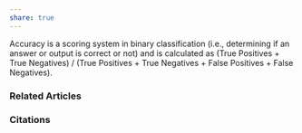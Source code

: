 ```yaml
---
share: true
---
```


Accuracy is a scoring system in binary classification (i.e., determining if an answer or output is correct or not) and is calculated as (True Positives + True Negatives) / (True Positives + True Negatives + False Positives + False Negatives).

### Related Articles

### Citations
